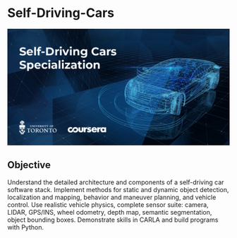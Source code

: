 # Self-Driving-Cars

![alt text](image.png)

## Objective
Understand the detailed architecture and components of a self-driving car software stack.
Implement methods for static and dynamic object detection, localization and mapping, behavior and maneuver planning, and vehicle control.
Use realistic vehicle physics, complete sensor suite: camera, LIDAR, GPS/INS, wheel odometry, depth map, semantic segmentation, object bounding boxes.
Demonstrate skills in CARLA and build programs with Python.